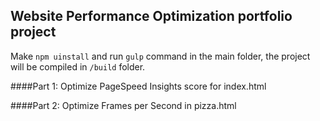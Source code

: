 ## Website Performance Optimization portfolio project

Make `npm uinstall` and run `gulp` command in the main folder, the project will be compiled in `/build` folder. 

####Part 1: Optimize PageSpeed Insights score for index.html

####Part 2: Optimize Frames per Second in pizza.html
